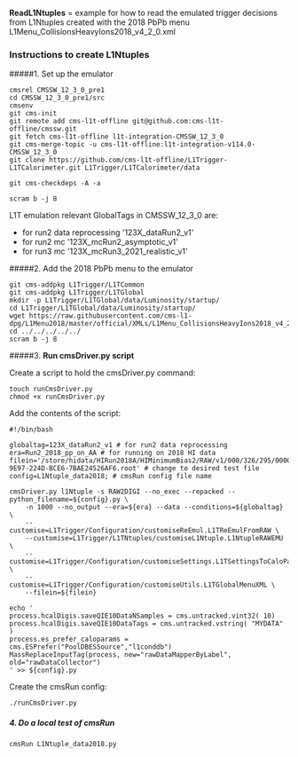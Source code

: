 **ReadL1Ntuples** = example for how to read the emulated trigger decisions from L1Ntuples created with the 2018 PbPb menu L1Menu_CollisionsHeavyIons2018_v4_2_0.xml



### Instructions to create L1Ntuples

#####1. Set up the emulator

```
cmsrel CMSSW_12_3_0_pre1
cd CMSSW_12_3_0_pre1/src
cmsenv
git cms-init
git remote add cms-l1t-offline git@github.com:cms-l1t-offline/cmssw.git
git fetch cms-l1t-offline l1t-integration-CMSSW_12_3_0
git cms-merge-topic -u cms-l1t-offline:l1t-integration-v114.0-CMSSW_12_3_0
git clone https://github.com/cms-l1t-offline/L1Trigger-L1TCalorimeter.git L1Trigger/L1TCalorimeter/data

git cms-checkdeps -A -a

scram b -j 8
```

L1T emulation relevant GlobalTags in CMSSW_12_3_0 are:

* for run2 data reprocessing '123X_dataRun2_v1'
* for run2 mc '123X_mcRun2_asymptotic_v1'
* for run3 mc '123X_mcRun3_2021_realistic_v1'

#####2. Add the 2018 PbPb menu to the emulator

```
git cms-addpkg L1Trigger/L1TCommon
git cms-addpkg L1Trigger/L1TGlobal
mkdir -p L1Trigger/L1TGlobal/data/Luminosity/startup/
cd L1Trigger/L1TGlobal/data/Luminosity/startup/
wget https://raw.githubusercontent.com/cms-l1-dpg/L1Menu2018/master/official/XMLs/L1Menu_CollisionsHeavyIons2018_v4_2_0.xml
cd ../../../../../
scram b -j 8
```

#####3. **Run cmsDriver.py script**

Create a script to hold the cmsDriver.py command:

```
touch runCmsDriver.py
chmod +x runCmsDriver.py
```

Add the contents of the script:

```
#!/bin/bash

globaltag=123X_dataRun2_v1 # for run2 data reprocessing
era=Run2_2018_pp_on_AA # for running on 2018 HI data
filein='/store/hidata/HIRun2018A/HIMinimumBias2/RAW/v1/000/326/295/00000/13A98415-9E97-224D-BCE6-7BAE24526AF6.root' # change to desired test file
config=L1Ntuple_data2018; # cmsRun config file name

cmsDriver.py l1Ntuple -s RAW2DIGI --no_exec --repacked --python_filename=${config}.py \
    -n 1000 --no_output --era=${era} --data --conditions=${globaltag} \
    --customise=L1Trigger/Configuration/customiseReEmul.L1TReEmulFromRAW \
    --customise=L1Trigger/L1TNtuples/customiseL1Ntuple.L1NtupleRAWEMU \
    --customise=L1Trigger/Configuration/customiseSettings.L1TSettingsToCaloParams_2018_v1_4_1 \
    --customise=L1Trigger/Configuration/customiseUtils.L1TGlobalMenuXML \
    --filein=${filein}

echo '
process.hcalDigis.saveQIE10DataNSamples = cms.untracked.vint32( 10) 
process.hcalDigis.saveQIE10DataTags = cms.untracked.vstring( "MYDATA" )
process.es_prefer_caloparams = cms.ESPrefer("PoolDBESSource","l1conddb")
MassReplaceInputTag(process, new="rawDataMapperByLabel", old="rawDataCollector")
' >> ${config}.py
```

Create the cmsRun config:

```
./runCmsDriver.py
```

##### 4. Do a local test of cmsRun

```
cmsRun L1Ntuple_data2018.py
```

